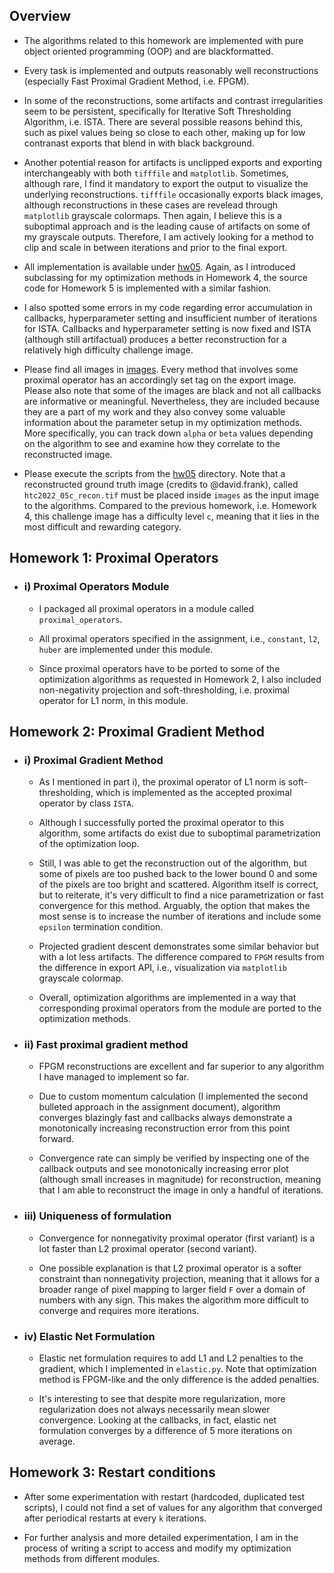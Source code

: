 ## Overview

* The algorithms related to this homework are implemented with pure object oriented programming (OOP) and are blackformatted.

* Every task is implemented and outputs reasonably well reconstructions (especially Fast Proximal Gradient Method, i.e. FPGM). 

* In some of the reconstructions, some artifacts and contrast irregularities seem to be persistent, specifically for Iterative Soft Thresholding Algorithm, i.e. ISTA. There are several possible reasons behind this, such as pixel values being so close to each other, making up for low contranast exports that blend in with black background. 

* Another potential reason for artifacts is unclipped exports and exporting interchangeably with both `tifffile` and `matplotlib`. Sometimes, although rare, I find it mandatory to export the output to visualize the underlying reconstructions. `tifffile` occasionally exports black images, although reconstructions in these cases are revelead through `matplotlib` grayscale colormaps. Then again, I believe this is a suboptimal approach and is the leading cause of artifacts on some of my grayscale outputs. Therefore, I am actively looking for a method to clip and scale in between iterations and prior to the final export.

* All implementation is available under [hw05](https://gitlab.lrz.de/IP/teaching/applied-optimization-methods-for-inverse-problems/aomip-kaan-guney-keklikci/-/tree/main/homework/hw05). Again, as I introduced subclassing for my optimization methods in Homework 4, the source code for Homework 5 is implemented with a similar fashion.

* I also spotted some errors in my code regarding error accumulation in callbacks, hyperparameter setting and insufficient number of iterations for ISTA. Callbacks and hyperparameter setting is now fixed and ISTA (although still artifactual) produces a better reconstruction for a relatively high difficulty challenge image.

* Please find all images in [images](https://gitlab.lrz.de/IP/teaching/applied-optimization-methods-for-inverse-problems/aomip-kaan-guney-keklikci/-/tree/main/homework/hw05/images/). Every method that involves some proximal operator has an accordingly set tag on the export image. Please also note that some of the images are black and not all callbacks are informative or meaningful. Nevertheless, they are included because they are a part of my work and they also convey some valuable information about the parameter setup in my optimization methods. More specifically, you can track down `alpha` or `beta` values depending on the algorithm to see and examine how they correlate to the reconstructed image.

* Please execute the scripts from the [hw05](https://gitlab.lrz.de/IP/teaching/applied-optimization-methods-for-inverse-problems/aomip-kaan-guney-keklikci/-/tree/main/homework/hw05) directory. Note that a reconstructed ground truth image (credits to @david.frank), called `htc2022_05c_recon.tif` must be placed inside `images` as the input image to the algorithms. Compared to the previous homework, i.e. Homework 4, this challenge image has a difficulty level `c`, meaning that it lies in the most difficult and rewarding category.

## Homework 1: Proximal Operators

  - ### i) Proximal Operators Module

    - I packaged all proximal operators in a module called `proximal_operators`. 
    
    - All proximal operators specified in the assignment, i.e., `constant`, `l2`, `huber` are implemented under this module.
    
    - Since proximal operators have to be ported to some of the optimization algorithms as requested in Homework 2, I also included non-negativity projection and soft-thresholding, i.e. proximal operator for L1 norm, in this module.
    
## Homework 2: Proximal Gradient Method

  - ### i) Proximal Gradient Method

    - As I mentioned in part i), the proximal operator of L1 norm is soft-thresholding, which is implemented as the accepted proximal operator by class `ISTA`.

    - Although I successfully ported the proximal operator to this algorithm, some artifacts do exist due to suboptimal parametrization of the optimization loop. 

    - Still, I was able to get the reconstruction out of the algorithm, but some of pixels are too pushed back to the lower bound 0 and some of the pixels are too bright and scattered. Algorithm itself is correct, but to reiterate, it's very difficult to find a nice parametrization or fast convergence for this method. Arguably, the option that makes the most sense is to increase the number of iterations and include some `epsilon` termination condition.

    - Projected gradient descent demonstrates some similar behavior but with a lot less artifacts. The difference compared to `FPGM` results from the difference in export API,  i.e., visualization via `matplotlib` grayscale colormap.

    - Overall, optimization algorithms are implemented in a way that corresponding proximal operators from the module are ported to the optimization methods.
  
  - ### ii) Fast proximal gradient method
  
    - FPGM reconstructions are excellent and far superior to any algorithm I have managed to implement so far.

    - Due to custom momentum calculation (I implemented the second bulleted approach in the assignment document), algorithm converges blazingly fast and callbacks always demonstrate a monotonically increasing reconstruction error from this point forward.

    - Convergence rate can simply be verified by inspecting one of the callback outputs and see monotonically increasing error plot (although small increases in magnitude) for reconstruction, meaning that I am able to reconstruct the image in only a handful of iterations. 
    
  - ### iii) Uniqueness of formulation
  
    - Convergence for nonnegativity proximal operator (first variant) is a lot faster than L2 proximal operator (second variant).

    - One possible explanation is that L2 proximal operator is a softer constraint than nonnegativity projection, meaning that it allows for a broader range of pixel mapping to larger field `F` over a domain of numbers with any sign. This makes the algorithm more difficult to converge and requires more iterations.
    
  - ### iv) Elastic Net Formulation
  
    - Elastic net formulation requires to add L1 and L2 penalties to the gradient, which I implemented in `elastic.py`. Note that optimization method is FPGM-like and the only difference is the added penalties.

    - It's interesting to see that despite more regularization, more regularization does not always necessarily mean slower convergence. Looking at the callbacks, in fact, elastic net formulation converges by a difference of 5 more iterations on average.
    
## Homework 3: Restart conditions
    
* After some experimentation with restart (hardcoded, duplicated test scripts), I could not find a set of values for any algorithm that converged after periodical restarts at every `k` iterations. 

* For further analysis and more detailed experimentation, I am in the process of writing a script to access and modify my optimization methods from different modules.